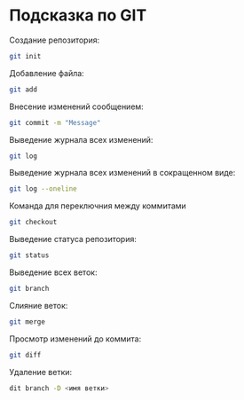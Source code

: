 # Подсказка по GIT

Создание репозитория:
```sh
git init
```
Добавление файла:
```sh
git add
```
Внесение изменений сообщением:
```sh
git commit -m "Message"
```
Выведение журнала всех изменений:
```sh
git log
```
Выведение журнала всех изменений в сокращенном виде:
```sh
git log --oneline
```
Команда для переключния между коммитами
```sh
git checkout
```
Выведение статуса репозитория:
```sh
git status
```
Выведение всех веток:
```sh
git branch
```
Слияние веток:
```sh
git merge
```

Просмотр изменений до коммита:

```sh
git diff
```
Удаление ветки:
```sh
dit branch -D <имя ветки>
```
